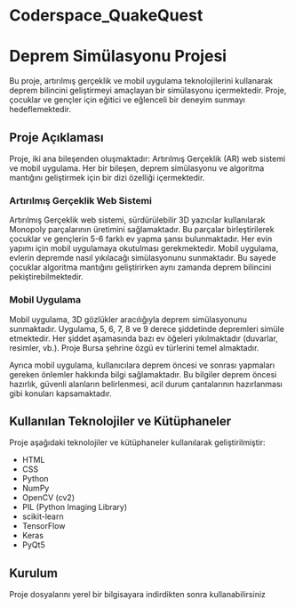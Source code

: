 # Coderspace_QuakeQuest
# Deprem Simülasyonu Projesi

Bu proje, artırılmış gerçeklik ve mobil uygulama teknolojilerini kullanarak deprem bilincini geliştirmeyi amaçlayan bir simülasyonu içermektedir. Proje, çocuklar ve gençler için eğitici ve eğlenceli bir deneyim sunmayı hedeflemektedir.

## Proje Açıklaması

Proje, iki ana bileşenden oluşmaktadır: Artırılmış Gerçeklik (AR) web sistemi ve mobil uygulama. Her bir bileşen, deprem simülasyonu ve algoritma mantığını geliştirmek için bir dizi özelliği içermektedir.

### Artırılmış Gerçeklik Web Sistemi

Artırılmış Gerçeklik web sistemi, sürdürülebilir 3D yazıcılar kullanılarak Monopoly parçalarının üretimini sağlamaktadır. Bu parçalar birleştirilerek çocuklar ve gençlerin 5-6 farklı ev yapma şansı bulunmaktadır. Her evin yapımı için mobil uygulamaya okutulması gerekmektedir. Mobil uygulama, evlerin depremde nasıl yıkılacağı simülasyonunu sunmaktadır. Bu sayede çocuklar algoritma mantığını geliştirirken aynı zamanda deprem bilincini pekiştirebilmektedir.

### Mobil Uygulama

Mobil uygulama, 3D gözlükler aracılığıyla deprem simülasyonunu sunmaktadır. Uygulama, 5, 6, 7, 8 ve 9 derece şiddetinde depremleri simüle etmektedir. Her şiddet aşamasında bazı ev öğeleri yıkılmaktadır (duvarlar, resimler, vb.). Proje Bursa şehrine özgü ev türlerini temel almaktadır.

Ayrıca mobil uygulama, kullanıcılara deprem öncesi ve sonrası yapmaları gereken önlemler hakkında bilgi sağlamaktadır. Bu bilgiler deprem öncesi hazırlık, güvenli alanların belirlenmesi, acil durum çantalarının hazırlanması gibi konuları kapsamaktadır.

## Kullanılan Teknolojiler ve Kütüphaneler

Proje aşağıdaki teknolojiler ve kütüphaneler kullanılarak geliştirilmiştir:

- HTML
- CSS
- Python
- NumPy
- OpenCV (cv2)
- PIL (Python Imaging Library)
- scikit-learn
- TensorFlow
- Keras
- PyQt5

## Kurulum

Proje dosyalarını yerel bir bilgisayara indirdikten sonra kullanabilirsiniz
